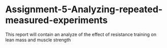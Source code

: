 # Assignment-5-Analyzing-repeated-measured-experiments
This report will contain an analyze of the effect of resistance training on lean mass and muscle strength
